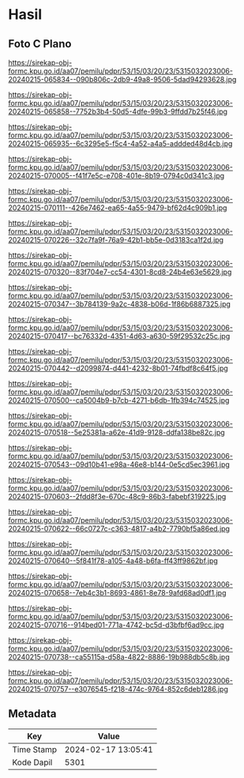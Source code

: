 # Hasil

## Foto C Plano

https://sirekap-obj-formc.kpu.go.id/aa07/pemilu/pdpr/53/15/03/20/23/5315032023006-20240215-065834--090b806c-2db9-49a8-9506-5dad94293628.jpg

https://sirekap-obj-formc.kpu.go.id/aa07/pemilu/pdpr/53/15/03/20/23/5315032023006-20240215-065858--7752b3b4-50d5-4dfe-99b3-9ffdd7b25f46.jpg

https://sirekap-obj-formc.kpu.go.id/aa07/pemilu/pdpr/53/15/03/20/23/5315032023006-20240215-065935--6c3295e5-f5c4-4a52-a4a5-addded48d4cb.jpg

https://sirekap-obj-formc.kpu.go.id/aa07/pemilu/pdpr/53/15/03/20/23/5315032023006-20240215-070005--f41f7e5c-e708-401e-8b19-0794c0d341c3.jpg

https://sirekap-obj-formc.kpu.go.id/aa07/pemilu/pdpr/53/15/03/20/23/5315032023006-20240215-070111--426e7462-ea65-4a55-9479-bf62d4c909b1.jpg

https://sirekap-obj-formc.kpu.go.id/aa07/pemilu/pdpr/53/15/03/20/23/5315032023006-20240215-070226--32c7fa9f-76a9-42b1-bb5e-0d3183ca1f2d.jpg

https://sirekap-obj-formc.kpu.go.id/aa07/pemilu/pdpr/53/15/03/20/23/5315032023006-20240215-070320--83f704e7-cc54-4301-8cd8-24b4e63e5629.jpg

https://sirekap-obj-formc.kpu.go.id/aa07/pemilu/pdpr/53/15/03/20/23/5315032023006-20240215-070347--3b784139-9a2c-4838-b06d-1f86b6887325.jpg

https://sirekap-obj-formc.kpu.go.id/aa07/pemilu/pdpr/53/15/03/20/23/5315032023006-20240215-070417--bc76332d-4351-4d63-a630-59f29532c25c.jpg

https://sirekap-obj-formc.kpu.go.id/aa07/pemilu/pdpr/53/15/03/20/23/5315032023006-20240215-070442--d2099874-d441-4232-8b01-74fbdf8c64f5.jpg

https://sirekap-obj-formc.kpu.go.id/aa07/pemilu/pdpr/53/15/03/20/23/5315032023006-20240215-070500--ca5004b9-b7cb-4271-b6db-1fb394c74525.jpg

https://sirekap-obj-formc.kpu.go.id/aa07/pemilu/pdpr/53/15/03/20/23/5315032023006-20240215-070518--5e25381a-a62e-41d9-9128-ddfa138be82c.jpg

https://sirekap-obj-formc.kpu.go.id/aa07/pemilu/pdpr/53/15/03/20/23/5315032023006-20240215-070543--09d10b41-e98a-46e8-b144-0e5cd5ec3961.jpg

https://sirekap-obj-formc.kpu.go.id/aa07/pemilu/pdpr/53/15/03/20/23/5315032023006-20240215-070603--2fdd8f3e-670c-48c9-86b3-fabebf319225.jpg

https://sirekap-obj-formc.kpu.go.id/aa07/pemilu/pdpr/53/15/03/20/23/5315032023006-20240215-070622--66c0727c-c363-4817-a4b2-7790bf5a86ed.jpg

https://sirekap-obj-formc.kpu.go.id/aa07/pemilu/pdpr/53/15/03/20/23/5315032023006-20240215-070640--5f841f78-a105-4a48-b6fa-ff43ff9862bf.jpg

https://sirekap-obj-formc.kpu.go.id/aa07/pemilu/pdpr/53/15/03/20/23/5315032023006-20240215-070658--7eb4c3b1-8693-4861-8e78-9afd68ad0df1.jpg

https://sirekap-obj-formc.kpu.go.id/aa07/pemilu/pdpr/53/15/03/20/23/5315032023006-20240215-070716--914bed01-771a-4742-bc5d-d3bfbf6ad9cc.jpg

https://sirekap-obj-formc.kpu.go.id/aa07/pemilu/pdpr/53/15/03/20/23/5315032023006-20240215-070738--ca55115a-d58a-4822-8886-19b988db5c8b.jpg

https://sirekap-obj-formc.kpu.go.id/aa07/pemilu/pdpr/53/15/03/20/23/5315032023006-20240215-070757--e3076545-f218-474c-9764-852c6deb1286.jpg


## Metadata

| Key        | Value               |
| ---------- | ------------------- |
| Time Stamp | 2024-02-17 13:05:41 |
| Kode Dapil | 5301                |



